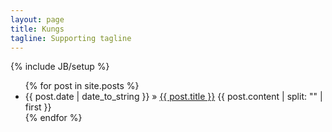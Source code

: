 ```yaml
---
layout: page
title: Kungs
tagline: Supporting tagline
---
```

{% include JB/setup %}

<ul class="posts">
  {% for post in site.posts %}
    <li>
    	<span class="post-title">{{ post.date | date_to_string }} &raquo; <a href="{{ BASE_PATH }}{{ post.url }}">{{ post.title }}</a>
    	</span>{{ post.content | split: "<!-- more -->" | first }}
    </li>
  {% endfor %}
</ul>

